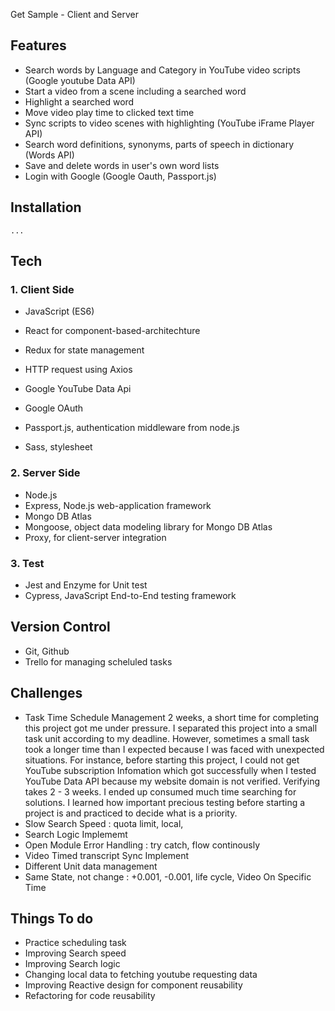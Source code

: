 Get Sample - Client and Server

## Features
- Search words by Language and Category in YouTube video scripts (Google youtube Data API)
- Start a video from a scene including a searched word
- Highlight a searched word
- Move video play time to clicked text time
- Sync scripts to video scenes with highlighting (YouTube iFrame Player API)
- Search word definitions, synonyms, parts of speech in dictionary (Words API)
- Save and delete words in user's own word lists
- Login with Google (Google Oauth, Passport.js)

## Installation
```
...
```

## Tech
### 1. Client Side
- JavaScript (ES6)
- React for component-based-architechture
- Redux for state management
- HTTP request using Axios
- Google YouTube Data Api
- Google OAuth
- Passport.js, authentication middleware from node.js

- Sass, stylesheet

### 2. Server Side
- Node.js
- Express, Node.js web-application framework
- Mongo DB Atlas
- Mongoose, object data modeling library for Mongo DB Atlas
- Proxy, for client-server integration

### 3. Test
- Jest and Enzyme for Unit test
- Cypress, JavaScript End-to-End testing framework

## Version Control
- Git, Github
- Trello for managing scheluled tasks

## Challenges
- Task Time Schedule Management
2 weeks, a short time for completing this project got me under pressure. I separated this project into a small task unit according to my deadline. However, sometimes a small task took a longer time than I expected because I was faced with unexpected situations. For instance, before starting this project, I could not get YouTube subscription Infomation which got successfully when I tested YouTube Data API because my website domain is not verified. Verifying takes 2 - 3 weeks. I ended up consumed much time searching for solutions. I learned how important precious testing before starting a project is and practiced to decide what is a priority.
- Slow Search Speed : quota limit, local,
- Search Logic Implememt
- Open Module Error Handling : try catch, flow continously
- Video Timed transcript Sync Implement
- Different Unit data management
- Same State, not change : +0.001, -0.001, life cycle, Video On Specific Time

## Things To do
- Practice scheduling task
- Improving Search speed
- Improving Search logic
- Changing local data to fetching youtube requesting data
- Improving Reactive design for component reusability
- Refactoring for code reusability